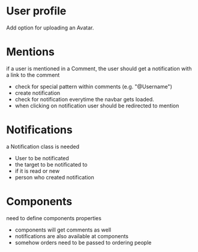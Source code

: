 # User profile

Add option for uploading an Avatar.

# Mentions
 if a user is mentioned in a Comment, the user should get a notification with a link to the comment

 + check for special pattern within comments (e.g. "@Username")
 + create notification
 + check for notification everytime the navbar gets loaded.
 + when clicking on notification user should be redirected to mention

# Notifications
a Notification class is needed

+ User to be notificated
+ the target to be notificated to
+ if it is read or new
+ person who created notification


# Components

need to define components properties

+ components will get comments as well
+ notifications are also available at components
+ somehow orders need to be passed to ordering people


<!--
# Comments

need to be redesigned

avatar of the creator on the left
and smaller borders and margins so less place is needed.
Files should be hidden under a collapse because of space
-> Done-->
